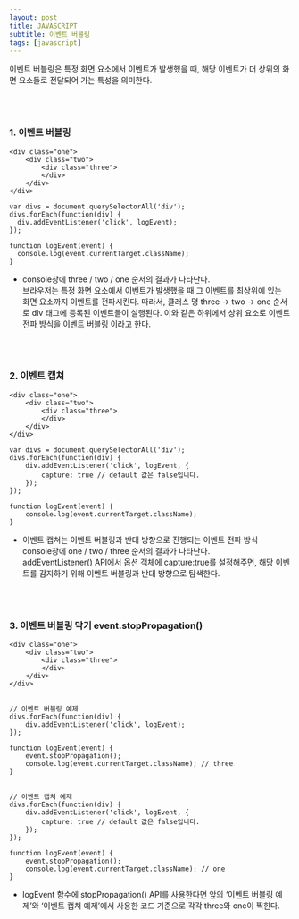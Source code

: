```yaml
---
layout: post
title: JAVASCRIPT
subtitle: 이벤트 버블링
tags: [javascript]
---
```


이벤트 버블링은 특정 화면 요소에서 이벤트가 발생했을 때, 해당 이벤트가 더 상위의 화면 요소들로 전달되어 가는 특성을 의미한다.

<br /><br />

### 1. 이벤트 버블링

```
<div class="one">
	<div class="two">
		<div class="three">
		</div>
	</div>
</div>

var divs = document.querySelectorAll('div');
divs.forEach(function(div) {
  div.addEventListener('click', logEvent);
});

function logEvent(event) {
  console.log(event.currentTarget.className);
}
```

- console창에 three / two / one 순서의 결과가 나타난다.  
  브라우저는 특정 화면 요소에서 이벤트가 발생했을 때 그 이벤트를 최상위에 있는 화면 요소까지 이벤트를 전파시킨다. 따라서, 클래스 명 three -> two -> one 순서로 div 태그에 등록된 이벤트들이 실행된다. 이와 같은 하위에서 상위 요소로 이벤트 전파 방식을 이벤트 버블링 이라고 한다.

<br /><br />

### 2. 이벤트 캡쳐

```
<div class="one">
	<div class="two">
		<div class="three">
		</div>
	</div>
</div>

var divs = document.querySelectorAll('div');
divs.forEach(function(div) {
	div.addEventListener('click', logEvent, {
		capture: true // default 값은 false입니다.
	});
});

function logEvent(event) {
	console.log(event.currentTarget.className);
}
```

- 이벤트 캡쳐는 이벤트 버블링과 반대 방향으로 진행되는 이벤트 전파 방식  
  console창에 one / two / three 순서의 결과가 나타난다.  
  addEventListener() API에서 옵션 객체에 capture:true를 설정해주면, 해당 이벤트를 감지하기 위해 이벤트 버블링과 반대 방향으로 탐색한다.

<br /><br />

### 3. 이벤트 버블링 막기 event.stopPropagation()

```
<div class="one">
	<div class="two">
		<div class="three">
		</div>
	</div>
</div>


// 이벤트 버블링 예제
divs.forEach(function(div) {
	div.addEventListener('click', logEvent);
});

function logEvent(event) {
	event.stopPropagation();
	console.log(event.currentTarget.className); // three
}


// 이벤트 캡쳐 예제
divs.forEach(function(div) {
	div.addEventListener('click', logEvent, {
		capture: true // default 값은 false입니다.
	});
});

function logEvent(event) {
	event.stopPropagation();
	console.log(event.currentTarget.className); // one
}

```

- logEvent 함수에 stopPropagation() API를 사용한다면 앞의 ‘이벤트 버블링 예제’와 ‘이벤트 캡쳐 예제’에서 사용한 코드 기준으로 각각 three와 one이 찍힌다.

<br /><br />
